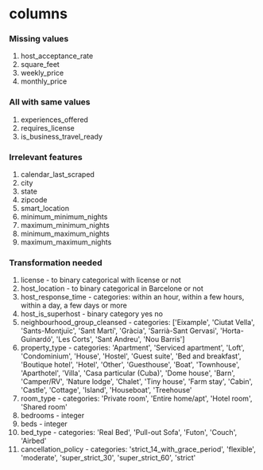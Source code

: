 # columns

### Missing values
<ol>
<li>host_acceptance_rate
<li>square_feet
<li>weekly_price
<li>monthly_price
</ol>

### All with same values
<ol>
    <li>experiences_offered</li>
    <li>requires_license</li>
    <li>is_business_travel_ready</li>
</ol>

### Irrelevant features
1. calendar_last_scraped
2. city
3. state
4. zipcode
5. smart_location
6. minimum_minimum_nights
7. maximum_minimum_nights
8. minimum_maximum_nights
9. maximum_maximum_nights


### Transformation needed
<ol>
    <li>license - to binary categorical with license or not</li>
    <li>host_location - to binary categorical in Barcelone or not</li>
    <li>host_response_time - categories: within an hour, within a few hours, within a day, a few days or more</li>
    <li>host_is_superhost - binary category yes no</li>
    <li>neighbourhood_group_cleansed - categories: ['Eixample', 'Ciutat Vella', 'Sants-Montjuïc', 'Sant Martí', 'Gràcia',
                                                          'Sarrià-Sant Gervasi', 'Horta-Guinardó', 'Les Corts', 'Sant Andreu',
                                                          'Nou Barris']</li>
     <li>property_type - categories: 'Apartment', 'Serviced apartment', 'Loft', 'Condominium', 'House',
                                            'Hostel', 'Guest suite', 'Bed and breakfast', 'Boutique hotel', 'Hotel',
                                            'Other', 'Guesthouse', 'Boat', 'Townhouse', 'Aparthotel', 'Villa',
                                            'Casa particular (Cuba)', 'Dome house', 'Barn', 'Camper/RV',
                                            'Nature lodge', 'Chalet', 'Tiny house', 'Farm stay', 'Cabin', 'Castle',
                                            'Cottage', 'Island', 'Houseboat', 'Treehouse'</li>
    <li>room_type - categories: 'Private room', 'Entire home/apt', 'Hotel room', 'Shared room'</li>
    <li>bedrooms - integer</li>
    <li>beds - integer</li>
    <li>bed_type - categories: 'Real Bed', 'Pull-out Sofa', 'Futon', 'Couch', 'Airbed'</li>
    <li>cancellation_policy - categories: 'strict_14_with_grace_period', 'flexible', 'moderate', 'super_strict_30', 'super_strict_60', 'strict'</li>
    
</ol>
